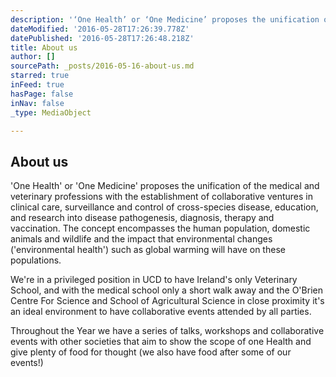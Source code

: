 ```yaml
---
description: '‘One Health’ or ‘One Medicine’ proposes the unification of the medical and veterinary professions with the establishment of collaborative ventures in clinical care, surveillance and control of cross-species disease, education, and research into disease pathogenesis, diagnosis, therapy and vaccination. The concept encompasses the human population, domestic animals and wildlife and the impact that environmental changes (‘environmental health’) such as global warming will have on these populations.'
dateModified: '2016-05-28T17:26:39.778Z'
datePublished: '2016-05-28T17:26:48.218Z'
title: About us
author: []
sourcePath: _posts/2016-05-16-about-us.md
starred: true
inFeed: true
hasPage: false
inNav: false
_type: MediaObject

---
```

<article style=""><h1>About us</h1></article>

'One Health' or 'One Medicine' proposes the unification of the medical and veterinary professions with the establishment of collaborative ventures in clinical care, surveillance and control of cross-species disease, education, and research into disease pathogenesis, diagnosis, therapy and vaccination. The concept encompasses the human population, domestic animals and wildlife and the impact that environmental changes ('environmental health') such as global warming will have on these populations.

We're in a privileged position in UCD to have Ireland's only Veterinary School, and with the medical school only a short walk away and the O'Brien Centre For Science and School of Agricultural Science in close proximity it's an ideal environment to have collaborative events attended by all parties.

Throughout the Year we have a series of talks, workshops and collaborative events with other societies that aim to show the scope of one Health and give plenty of food for thought (we also have food after some of our events!)